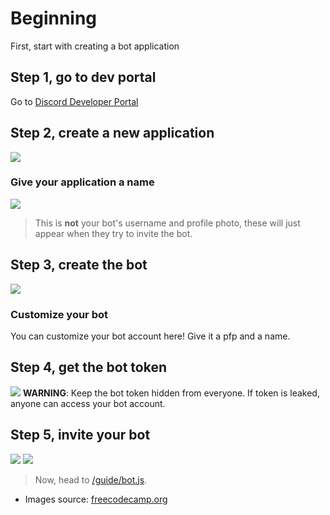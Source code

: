 # Beginning
First, start with creating a bot application

## Step 1, go to dev portal
Go to [Discord Developer Portal](https://discord.com/developers/applications)

## Step 2, create a new application
![](https://www.freecodecamp.org/news/content/images/2020/11/image-117.png)
### Give your application a name
![](https://www.freecodecamp.org/news/content/images/2020/11/image-118.png)
> This is **not** your bot's username and profile photo, these will just appear when they try to invite the bot.

## Step 3, create the bot
![](https://www.freecodecamp.org/news/content/images/size/w1000/2020/11/image-119.png)
### Customize your bot
You can customize your bot account here! Give it a pfp and a name.

## Step 4, get the bot token
![](https://www.freecodecamp.org/news/content/images/size/w1000/2020/11/image-122.png)
**WARNING**: Keep the bot token hidden from everyone. If token is leaked, anyone can access your bot account.

## Step 5, invite your bot
![](https://www.freecodecamp.org/news/content/images/size/w1600/2020/11/image-123.png)
![](https://www.freecodecamp.org/news/content/images/size/w1600/2020/11/image-124.png)

> Now, head to [/guide/bot.js](https://github.com/Darkgoatie/Darkgoatie-s-guide-to-discord.js/blob/main/guide/bot.md).

- Images source: [freecodecamp.org](https://www.freecodecamp.org/news/create-a-discord-bot-with-python/)
